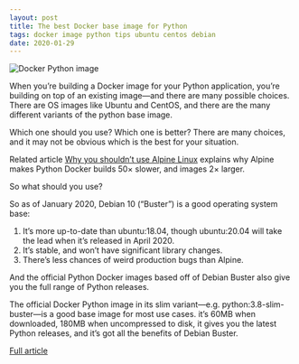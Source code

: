 ```yaml
---
layout: post
title: The best Docker base image for Python
tags: docker image python tips ubuntu centos debian
date: 2020-01-29
---
```


![Docker Python image](https://blog.theodo.com/static/8811a510f52bb94aaa4f936b79e105f2/939d7/docker-virtualenv.png)

When you’re building a Docker image for your Python application, you’re building 
on top of an existing image—and there are many possible choices. There are OS 
images like Ubuntu and CentOS, and there are the many different variants of 
the python base image.

Which one should you use? Which one is better? There are many choices, and it 
may not be obvious which is the best for your situation.

Related article [Why you shouldn’t use Alpine Linux](https://pythonspeed.com/articles/alpine-docker-python/)
explains why Alpine makes Python Docker builds 50× slower, and images 2× larger.

So what should you use?

So as of January 2020, Debian 10 (“Buster”) is a good operating system base:

1. It’s more up-to-date than ubuntu:18.04, though ubuntu:20.04 will take the 
lead when it’s released in April 2020.
2. It’s stable, and won’t have significant library changes.
3. There’s less chances of weird production bugs than Alpine.

And the official Python Docker images based off of Debian Buster also give you 
the full range of Python releases.

The official Docker Python image in its slim variant—e.g. python:3.8-slim-buster—is 
a good base image for most use cases. it’s 60MB when downloaded, 180MB when 
uncompressed to disk, it gives you the latest Python releases, and it’s got all 
the benefits of Debian Buster.

[Full article](https://pythonspeed.com/articles/base-image-python-docker-images/)
